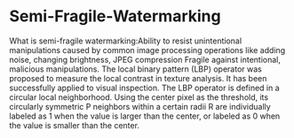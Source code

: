 # Semi-Fragile-Watermarking
What is semi-fragile watermarking:Ability to resist unintentional manipulations caused by common image processing operations like adding noise, changing brightness, JPEG compression Fragile against intentional, malicious manipulations.
The local binary pattern (LBP) operator was proposed to measure the local contrast in texture analysis. It has been successfully applied to visual inspection. The LBP operator is defined in a circular local neighborhood. Using the center pixel as the threshold, its circularly symmetric P neighbors within a certain radii R are individually labeled as 1 when the value is larger than the center, or labeled as 0 when the value is smaller than the center.
